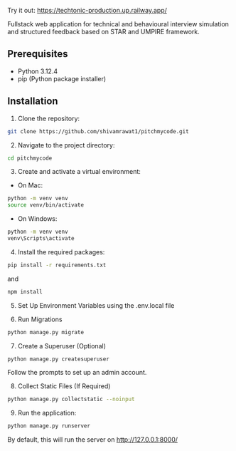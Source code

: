 Try it out: https://techtonic-production.up.railway.app/

Fullstack web application for technical and behavioural interview simulation and structured feedback based on STAR and UMPIRE framework.

## Prerequisites

- Python 3.12.4
- pip (Python package installer)

## Installation

1. Clone the repository:
```bash
git clone https://github.com/shivamrawat1/pitchmycode.git
```

2. Navigate to the project directory:
```bash
cd pitchmycode
```

3. Create and activate a virtual environment:
- On Mac:
```bash
python -m venv venv
source venv/bin/activate
```

- On Windows:
```bash
python -m venv venv
venv\Scripts\activate
```

4. Install the required packages:
```bash
pip install -r requirements.txt
```
and
```bash
npm install
```

5. Set Up Environment Variables using the .env.local file

6. Run Migrations
```bash
python manage.py migrate
```

7. Create a Superuser (Optional)
```bash
python manage.py createsuperuser
```
Follow the prompts to set up an admin account.

8. Collect Static Files (If Required)
```bash
python manage.py collectstatic --noinput
```

9. Run the application:
```bash
python manage.py runserver
```
By default, this will run the server on http://127.0.0.1:8000/

